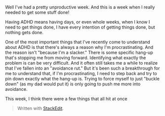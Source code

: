 Well I've had a pretty unproductive week. And this is a week when I really needed to get some stuff done!

Having ADHD means having days, or even whole weeks, when I know I need to get things done, I have every intention of getting things done, but nothing gets done.

One of the most important things that I've recently come to understand about ADHD is that there's always a reason why I'm procrastinating. And the reason isn't "because I'm a slacker." There is some specific hang-up that's stopping me from moving forward. Identifying what exactly the problem is can be very difficult. And it often still takes me a while to realize that I've fallen into an "avoidance rut." But it's been such a breakthrough for me to understand that, if I'm procrastinating, I need to step back and try to pin down exactly what the hang-up is. Trying to force myself to just "buckle down" (as my dad would put it) is only going to push me more into avoidance.

This week, I think there were a few things that all hit at once



> Written with [StackEdit](https://stackedit.io/).
<!--stackedit_data:
eyJoaXN0b3J5IjpbOTg0Mjg5MDM1LDIxMTcwNjk5MjcsLTIzMT
MzMzAwMiw3NDE5Njk4NzddfQ==
-->